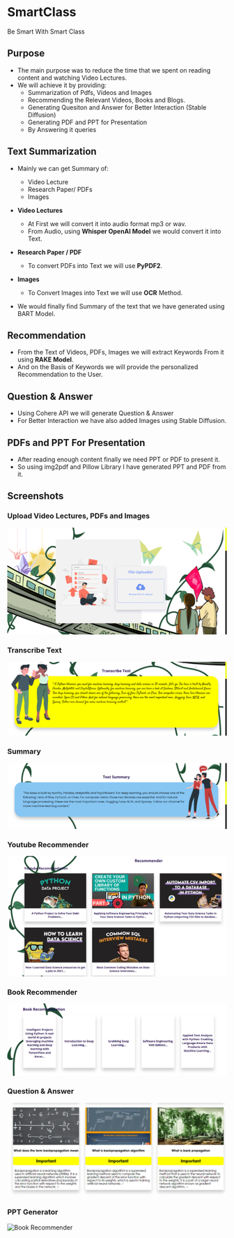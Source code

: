 # SmartClass
Be Smart With Smart Class  

## Purpose
- The main purpose was to reduce the time that we spent on reading content and watching Video Lectures.
- We will achieve it by providing:
    - Summarization of Pdfs, Videos and Images
    - Recommending the Relevant Videos, Books and Blogs.
    - Generating Quesiton and Answer for Better Interaction (Stable Diffusion)
    - Generating PDF and PPT for Presentation
    - By Answering it queries  

## Text Summarization  
- Mainly we can get Summary of:
  - Video Lecture
  - Research Paper/ PDFs
  - Images

- **Video Lectures**  
  - At First we will convert it into audio format mp3 or wav.
  - From Audio, using **Whisper OpenAI Model** we would convert it into Text.

- **Research Paper / PDF**
  - To convert PDFs into Text we will use **PyPDF2**.

- **Images**
  - To Convert Images into Text we will use **OCR** Method.

- We would finally find Summary of the text that we have generated using BART Model.  


## Recommendation
- From the Text of Videos, PDFs, Images we will extract Keywords From it using **RAKE Model**.
- And on the Basis of Keywords we will provide the personalized Recommendation to the User.

## Question & Answer
- Using Cohere API we will generate Question & Answer
- For Better Interaction we have also added Images using Stable Diffusion.

## PDFs and PPT For Presentation
- After reading enough content finally we need PPT or PDF to present it.
- So using img2pdf and Pillow Library I have generated PPT and PDF from it.

## Screenshots
### **Upload Video Lectures, PDFs and Images**
![Upload Video Lecture, PDFs and Images](https://github.com/GAUTAMSINGH102/SmartClass/blob/main/WebsiteImages/upload.png)

### **Transcribe Text**
![Transcribe Text](https://github.com/GAUTAMSINGH102/SmartClass/blob/main/WebsiteImages/transcribe.png)

### **Summary**
![Summary](https://github.com/GAUTAMSINGH102/SmartClass/blob/main/WebsiteImages/summary.png)

### **Youtube Recommender**
![Youtube Recommender](https://github.com/GAUTAMSINGH102/SmartClass/blob/main/WebsiteImages/youtuberecommender.png)

### **Book Recommender**
![Book Recommender](https://github.com/GAUTAMSINGH102/SmartClass/blob/main/WebsiteImages/bookrecommender.png)

### **Question & Answer**
![Book Recommender](https://github.com/GAUTAMSINGH102/Assembly-AI-Hackathon/blob/main/WebsiteImages/qa2.png)

### **PPT Generator**
![Book Recommender](hhttps://github.com/GAUTAMSINGH102/Assembly-AI-Hackathon/blob/main/WebsiteImages/pptgenerator.png)

<!-- https://github.com/GAUTAMSINGH102/Assembly-AI-Hackathon/blob/main/WebsiteImages/pptgenerator.png -->

